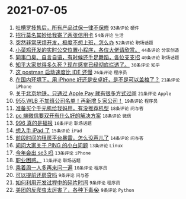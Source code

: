 # 2021-07-05

1. [吐槽罗技售后，所有产品过保一律不保修](https://www.v2ex.com/t/787561) `93条评论` `硬件`
1. [招行莫名其妙给我寄了两张信用卡](https://www.v2ex.com/t/787551) `54条评论` `生活`
1. [突然非常厌烦开发，极度不想上班，怎么办](https://www.v2ex.com/t/787520) `52条评论` `职场话题`
1. [小菜鸡开发的实时公交位置小程序，各位大佬请欣赏。](https://www.v2ex.com/t/787522) `44条评论` `分享创造`
1. [同事口臭、自言自语，有时候还手足舞蹈，各位支支招](https://www.v2ex.com/t/787532) `40条评论` `职场话题`
1. [知乎大家觉得多久死？现在感觉已经彻底烂透了。](https://www.v2ex.com/t/787570) `30条评论` `知乎`
1. [这 postman 启动速度比 IDE 还慢](https://www.v2ex.com/t/787560) `26条评论` `程序员`
1. [在国内环境下，用 iPhone 好还是安卓好，是不是可以盖棺了？](https://www.v2ex.com/t/787565) `21条评论` `iPhone`
1. [关于北京地铁，只通过 Apple Pay 就有很多方式过闸](https://www.v2ex.com/t/787525) `21条评论` `Apple`
1. [955.WLB 不加班公司名单！再新增 5 家公司！](https://www.v2ex.com/t/787553) `19条评论` `程序员`
1. [准备买个千元机给我妈用，有没推荐机型](https://www.v2ex.com/t/787534) `18条评论` `问与答`
1. [pc 端微信要双开有什么好的解决方案](https://www.v2ex.com/t/787526) `18条评论` `微信`
1. [996 真的是福报](https://www.v2ex.com/t/787576) `16条评论` `职场话题`
1. [想入手 iPad 了](https://www.v2ex.com/t/787518) `15条评论` `iPad`
1. [前段时间的租房平台暴雷，怎么没声儿了](https://www.v2ex.com/t/787574) `14条评论` `问与答`
1. [问问大家关于 PING 的小白问题](https://www.v2ex.com/t/787558) `13条评论` `Linux`
1. [今年会出 se3 吗](https://www.v2ex.com/t/787545) `13条评论` `iPhone`
1. [职业困惑。](https://www.v2ex.com/t/787530) `11条评论` `职场话题`
1. [乘着周一人多再来问一遍](https://www.v2ex.com/t/787536) `10条评论` `程序员`
1. [可以提前还房贷吗](https://www.v2ex.com/t/787588) `9条评论` `问与答`
1. [如何利用开发过程中的碎片时间](https://www.v2ex.com/t/787567) `9条评论` `程序员`
1. [美团的反爬虫太厉害了，各种下毒😭](https://www.v2ex.com/t/787555) `9条评论` `Python`
